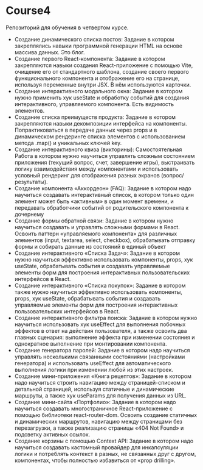 # Course4
Репозиторий для обучения в четвертом курсе.
- Создание динамического списка постов: Задание в котором закреплялись навыки программной генерации HTML на основе массива данных. Это блог.
- Создание первого React-компонента: Задание в котором закрепляются навыки создания React-приложение с помощью Vite, очищение его от стандартного шаблона, создание своего первого функционального компонента и отображение его на странице, используя переменные внутри JSX. В нём используются карточки.
- Создание интерактивного модального окна: Задание в котором нужно применить хук useState и обработку событий для создания интерактивного, управляемого компонента. Есть видимость элементов.
- Создание списка преимуществ продукта: Задание в котором закрепляются навыки декомпозиции интерфейса на компоненты. Попрактиковаться в передаче данных через props и в динамическом рендеринге списка элементов с использованием метода .map() и уникальных ключей key.
- Создание интерактивного квиза (викторины): Самостоятельная Работа в котором нужно научиться управлять сложным состоянием приложения (текущий вопрос, счет, завершение игры), выстраивать логику взаимодействия между компонентами и использовать условный рендеринг для отображения разных экранов (вопрос/результаты).
- Создание компонента «Аккордеон» (FAQ): Задание в котором надо научиться создавать интерактивный список, в котором только один элемент может быть «активным» в один момент времени, и передавать обработчики событий от родительского компонента к дочернему
- Создание формы обратной связи: Задание в котором нужно научиться создавать и управлять сложными формами в React. Освоить паттерн «управляемого компонента» для различных элементов (input, textarea, select, checkbox), обрабатывать отправку формы и собирать данные из состояний в единый объект
- Создание интерактивного «Списка Задач»: Задание в котором нужно научиться эффективно использовать компоненты, props, хук useState, обрабатывать события и создавать управляемые элементы форм для построения интерактивных пользовательских интерфейсов в React.
- Создание интерактивного «Списка покупок»: Задание в котором также нужно научиться эффективно использовать компоненты, props, хук useState, обрабатывать события и создавать управляемые элементы форм для построения интерактивных пользовательских интерфейсов в React.
- Создание интерактивного фильтра поиска: Задание в котором нужно научиться использовать хук useEffect для выполнения побочных эффектов в ответ на действия пользователя, а также освоить два главных сценария: выполнение эффекта при изменении состояния и однократное выполнение при монтировании компонента.
- Создание генератора паролей: Задание в котором надо научиться управлять несколькими связанными состояниями (настройками генератора) и использовать useEffect для автоматического выполнения логики при изменении любой из этих настроек.
- Создание мини-приложения «Книга рецептов»: Задание в котором надо научиться строить навигацию между страницей-списком и детальной страницей, используя статичные и динамические маршруты, а также хук useParams для получения данных из URL.
- Создание мини-сайта «Портфолио»: Задание в котором надо научиться создавать многостраничное React-приложение с помощью библиотеки react-router-dom. Освоить создание статичных и динамических маршрутов, навигацию между страницами без перезагрузки, а также реализацию страницы «404 Not Found» и подсветку активных ссылок.
- Создание корзины с помощью Context API: Задание в котором надо научиться создавать кастомный провайдер для инкапсуляции логики и потреблять контекст в разных, не связанных друг с другом, компонентах, чтобы полностью избавиться от «prop drilling».


